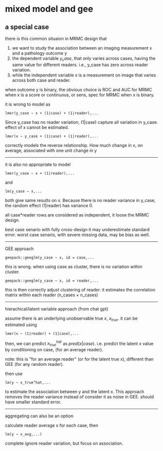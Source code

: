 # mixed model and gee

## a special case

there is this common situaion in MRMC design that 

1. we want to study the association between an imaging measurement x and a pathology outcome y
1. the dependent variable $y_case$, that only varies across cases, having the same value for different readers. i.e., y_case has zero across reader variation. 
1. while the independent variable $x$ is a measurement on image that varies across both case and reader.

when outcome y is binary, the obvious choice is ROC and AUC for MRMC when x is a score or continuous, or sens, spec for MRMC when x is binary.

it is wrong to model as 

```{r}
lmer(y_case ~ x + (1|case) + (1|reader),...
```

Since y_case has no reader variation, (1|case) capture all variation in y_case. effect of x cannot be estimated.

```{r}
lmer(x ~ y_case + (1|case) + (1|reader),...
```

correctly models the reverse relationship. How much change in x, on average, associated with one unit change in y


---

it is also no appropriate to model

```{r}
lmer(y_case ~ x + (1|reader),...
```
and

```{r}
lm(y_case ~ x,...
```
both give same results on $x$. Because there is no reader variance in y_case, the random effect (1|reader) has variance 0.

all case*reader rows are considered as independent, it loose the MRMC design.

best case senario with fully cross-design it may underestimate standard error. worst case senario, with severe missing data, may be bias as well.


---

GEE approach 

```{r}
geepack::geeglm(y_case ~ x, id = case,...
```
this is wrong. when using case as cluster, there is no variation within cluster.


```{r}
geepack::geeglm(y_case ~ x, id = reader,...
```
this is then correctly adjust clustering of reader. it estimates the correlation matrix within each reader (n_cases × n_cases)




---

hierachical/latent variable approach (from chat gpt)

assume there is an underlying unobservable true $x$, $x_{true}$. it can be estimated using 

```{r}
lmer(x ~ (1|reader) + (1|case),...
```

then, we can predict $x_{true}^{hat}$ as $pred(x|case)$. i.e. predict the latent x value by conditioning on case, (for an average reader). 

note: this is "for an average reader" (or for the latent true x), different than GEE (for any random reader).

then use

```{r}
lm(y ~ x_true^hat,...
```

to estimate the association between y and the latent x. This approach removes the reader variance instead of consider it as noise in GEE. should have smaller standard error.

---

aggregating can also be an option

calculate reader average x for each case, then

```{r}
lm(y ~ x_avg,...)
```

complete ignore reader variation, but focus on association.





























